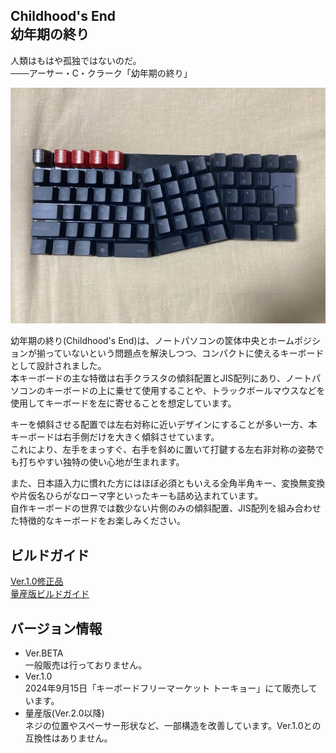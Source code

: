 Childhood's End  
幼年期の終り
----------------------------
人類はもはや孤独ではないのだ。  
───アーサー・C・クラーク「幼年期の終り」  
  
![Ver.1.0](img/CE-1.jpg)

幼年期の終り(Childhood's End)は、ノートパソコンの筐体中央とホームポジションが揃っていないという問題点を解決しつつ、コンパクトに使えるキーボードとして設計されました。  
本キーボードの主な特徴は右手クラスタの傾斜配置とJIS配列にあり、ノートパソコンのキーボードの上に乗せて使用することや、トラックボールマウスなどを使用してキーボードを左に寄せることを想定しています。  
  
キーを傾斜させる配置では左右対称に近いデザインにすることが多い一方、本キーボードは右手側だけを大きく傾斜させています。  
これにより、左手をまっすぐ、右手を斜めに置いて打鍵する左右非対称の姿勢でも打ちやすい独特の使い心地が生まれます。  
  
また、日本語入力に慣れた方にはほぼ必須ともいえる全角半角キー、変換無変換や片仮名ひらがなローマ字といったキーも詰め込まれています。  
自作キーボードの世界では数少ない片側のみの傾斜配置、JIS配列を組み合わせた特徴的なキーボードをお楽しみください。

## ビルドガイド
[Ver.1.0修正品](build-guide/ver-keyflea2024.md)  
[量産版ビルドガイド](build-guide/ver-stable.md)

## バージョン情報

- Ver.BETA  
  一般販売は行っておりません。
- Ver.1.0  
  2024年9月15日「キーボードフリーマーケット トーキョー」にて販売しています。
- 量産版(Ver.2.0以降)  
  ネジの位置やスペーサー形状など、一部構造を改善しています。Ver.1.0との互換性はありません。
